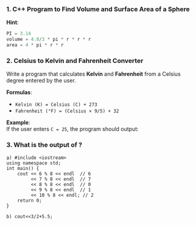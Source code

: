 ### **1. C++ Program to Find Volume and Surface Area of a Sphere**  
**Hint**:  
```cpp
PI = 3.14  
volume = 4.0/3 * pi * r * r * r  
area = 4 * pi * r * r
```
### **2. Celsius to Kelvin and Fahrenheit Converter**  
Write a program that calculates **Kelvin** and **Fahrenheit** from a Celsius degree entered by the user.  

**Formulas**:  
- `Kelvin (K) = Celsius (C) + 273`  
- `Fahrenheit (°F) = (Celsius × 9/5) + 32`  

**Example**:  
If the user enters `C = 25`, the program should output:  
### 3. What is the output of ?
```
ِa) #include <iostream>  
using namespace std;  
int main() {  
    cout << 6 % 8 << endl  // 6
         << 7 % 8 << endl  // 7
         << 8 % 8 << endl  // 0
         << 9 % 8 << endl  // 1
         << 10 % 8 << endl; // 2  
    return 0;  
}
```
```
b) cout<<3/2+5.5;
```
